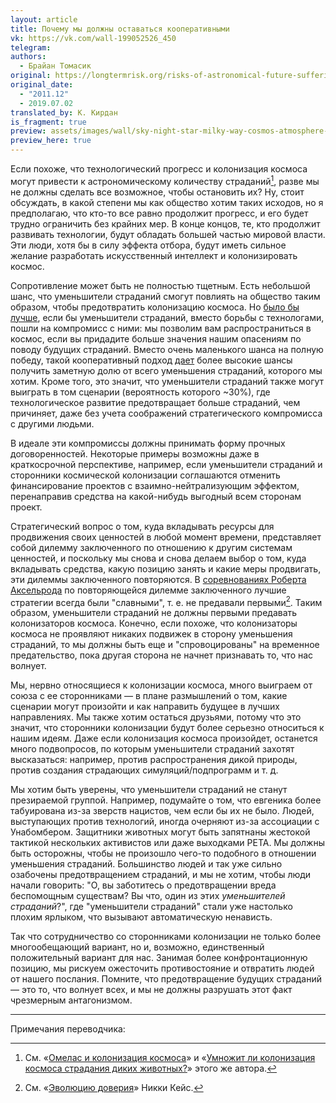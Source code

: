 ```yaml
---
layout: article
title: Почему мы должны оставаться кооперативными
vk: https://vk.com/wall-199052526_450
telegram: 
authors:
  - Брайан Томасик
original: https://longtermrisk.org/risks-of-astronomical-future-suffering/#Why_we_should_remain_cooperative
original_date:
  - "2011.12"
  - 2019.07.02
translated_by: К. Кирдан
is_fragment: true
preview: assets/images/wall/sky-night-star-milky-way-cosmos-atmosphere-1268663-pxhere.com.jpg
preview_here: true
---
```

Если похоже, что технологический прогресс и колонизация космоса могут привести к астрономическому количеству страданий[^1], разве мы не должны сделать все возможное, чтобы остановить их? Ну, стоит обсуждать, в какой степени мы как общество хотим таких исходов, но я предполагаю, что кто-то все равно продолжит прогресс, и его будет трудно ограничить без крайних мер. В конце концов, те, кто продолжит развивать технологии, будут обладать большей частью мировой власти. Эти люди, хотя бы в силу эффекта отбора, будут иметь сильное желание разработать искусственный интеллект и колонизировать космос.

Сопротивление может быть не полностью тщетным. Есть небольшой шанс, что уменьшители страданий смогут повлиять на общество таким образом, чтобы предотвратить колонизацию космоса. Но [было бы лучше](http://utilitarian-essays.com/compromise.html), если бы уменьшители страданий, вместо борьбы с технологами, пошли на компромисс с ними: мы позволим вам распространиться в космос, если вы придадите больше значения нашим опасениям по поводу будущих страданий. Вместо очень маленького шанса на полную победу, такой кооперативный подход [дает](https://longtermrisk.org/gains-from-trade-through-compromise/ "'Gains from Trade through Compromise – Foundational Research Institute'") более высокие шансы получить заметную долю от всего уменьшения страданий, которого мы хотим. Кроме того, это значит, что уменьшители страданий также могут выиграть в том сценарии (вероятность которого ~30%), где технологическое развитие предотвращает больше страданий, чем причиняет, даже без учета соображений стратегического компромисса с другими людьми.

В идеале эти компромиссы должны принимать форму прочных договоренностей. Некоторые примеры возможны даже в краткосрочной перспективе, например, если уменьшители страданий и сторонники космической колонизации соглашаются отменить финансирование проектов с взаимно-нейтрализующим эффектом, перенаправив средства на какой-нибудь выгодный всем сторонам проект.

Стратегический вопрос о том, куда вкладывать ресурсы для продвижения своих ценностей в любой момент времени, представляет собой дилемму заключенного по отношению к другим системам ценностей, и поскольку мы снова и снова делаем выбор о том, куда вкладывать средства, какую позицию занять и какие меры продвигать, эти дилеммы заключенного повторяются. В [соревнованиях Роберта Аксельрода](https://en.wikipedia.org/wiki/The_Evolution_of_Cooperation#Axelrod.27s_tournaments) по повторяющейся дилемме заключенного лучшие стратегии всегда были "славными", т. е. не предавали первыми[^2]. Таким образом, уменьшители страданий не должны первыми предавать колонизаторов космоса. Конечно, если похоже, что колонизаторы космоса не проявляют никаких подвижек в сторону уменьшения страданий, то мы должны быть еще и "спровоцированы" на временное предательство, пока другая сторона не начнет признавать то, что нас волнует.

Мы, нервно относящиеся к колонизации космоса, много выиграем от союза с ее сторонниками — в плане размышлений о том, какие сценарии могут произойти и как направить будущее в лучших направлениях. Мы также хотим остаться друзьями, потому что это значит, что сторонники колонизации будут более серьезно относиться к нашим идеям. Даже если колонизация космоса произойдет, останется много подвопросов, по которым уменьшители страданий захотят высказаться: например, против распространения дикой природы, против создания страдающих симуляций/подпрограмм и т. д.

Мы хотим быть уверены, что уменьшители страданий не станут презираемой группой. Например, подумайте о том, что евгеника более табуирована из-за зверств нацистов, чем если бы их не было. Людей, выступающих против технологий, иногда очерняют из-за ассоциации с Унабомбером. Защитники животных могут быть запятнаны жестокой тактикой нескольких активистов или даже выходками PETA. Мы должны быть осторожны, чтобы не произошло чего-то подобного в отношении уменьшения страданий. Большинство людей и так уже сильно озабочены предотвращением страданий, и мы не хотим, чтобы люди начали говорить: "О, вы заботитесь о предотвращении вреда беспомощным существам? Вы что, один из этих _уменьшителей страданий_?", где "уменьшители страданий" стали уже настолько плохим ярлыком, что вызывают автоматическую ненависть.

Так что сотрудничество со сторонниками колонизации не только более многообещающий вариант, но и, возможно, единственный положительный вариант для нас. Занимая более конфронтационную позицию, мы рискуем ожесточить противостояние и отвратить людей от нашего послания. Помните, что предотвращение будущих страданий — это то, что волнует всех, и мы не должны разрушать этот факт чрезмерным антагонизмом.

---

Примечания переводчика:

[^1]: См. «[Омелас и колонизация космоса](442.html)» и «[Умножит ли колонизация космоса страдания диких животных?](222.html)» этого же автора.
[^2]: См. «[Эволюцию доверия](106.html)» Никки Кейс.
